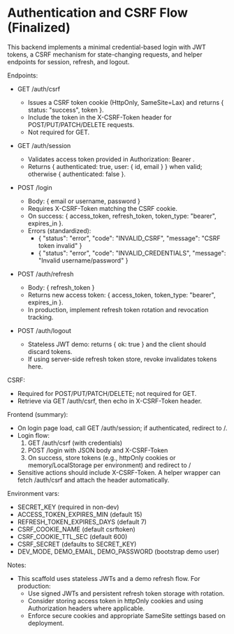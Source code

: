 # Authentication and CSRF Flow (Finalized)

This backend implements a minimal credential-based login with JWT tokens, a CSRF mechanism for state-changing requests, and helper endpoints for session, refresh, and logout.

Endpoints:
- GET /auth/csrf
  - Issues a CSRF token cookie (HttpOnly, SameSite=Lax) and returns { status: "success", token }.
  - Include the token in the X-CSRF-Token header for POST/PUT/PATCH/DELETE requests.
  - Not required for GET.

- GET /auth/session
  - Validates access token provided in Authorization: Bearer <token>.
  - Returns { authenticated: true, user: { id, email } } when valid; otherwise { authenticated: false }.

- POST /login
  - Body: { email or username, password }
  - Requires X-CSRF-Token matching the CSRF cookie.
  - On success: { access_token, refresh_token, token_type: "bearer", expires_in }.
  - Errors (standardized):
    - { "status": "error", "code": "INVALID_CSRF", "message": "CSRF token invalid" }
    - { "status": "error", "code": "INVALID_CREDENTIALS", "message": "Invalid username/password" }

- POST /auth/refresh
  - Body: { refresh_token }
  - Returns new access token: { access_token, token_type: "bearer", expires_in }.
  - In production, implement refresh token rotation and revocation tracking.

- POST /auth/logout
  - Stateless JWT demo: returns { ok: true } and the client should discard tokens.
  - If using server-side refresh token store, revoke invalidates tokens here.

CSRF:
- Required for POST/PUT/PATCH/DELETE; not required for GET.
- Retrieve via GET /auth/csrf, then echo in X-CSRF-Token header.

Frontend (summary):
- On login page load, call GET /auth/session; if authenticated, redirect to /.
- Login flow:
  1) GET /auth/csrf (with credentials)
  2) POST /login with JSON body and X-CSRF-Token
  3) On success, store tokens (e.g., httpOnly cookies or memory/LocalStorage per environment) and redirect to /
- Sensitive actions should include X-CSRF-Token. A helper wrapper can fetch /auth/csrf and attach the header automatically.

Environment vars:
- SECRET_KEY (required in non-dev)
- ACCESS_TOKEN_EXPIRES_MIN (default 15)
- REFRESH_TOKEN_EXPIRES_DAYS (default 7)
- CSRF_COOKIE_NAME (default csrftoken)
- CSRF_COOKIE_TTL_SEC (default 600)
- CSRF_SECRET (defaults to SECRET_KEY)
- DEV_MODE, DEMO_EMAIL, DEMO_PASSWORD (bootstrap demo user)

Notes:
- This scaffold uses stateless JWTs and a demo refresh flow. For production:
  - Use signed JWTs and persistent refresh token storage with rotation.
  - Consider storing access token in httpOnly cookies and using Authorization headers where applicable.
  - Enforce secure cookies and appropriate SameSite settings based on deployment.
